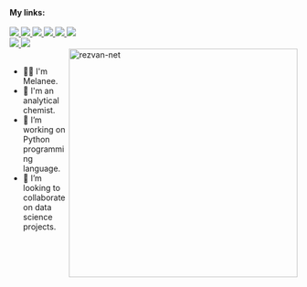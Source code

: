 <b>
My links:
</b>   


<div align="left">
   
<br>
   
 <a href="https://github.com/Melanee-Melanee/Donate">
    <img src="https://img.shields.io/badge/Donate-FFFF00?style=for-the-badge&logo=donate&logoColor=white" />
</a>    
   
   
   
   
<a href="https://t.me/melaneepython">
    <img src="https://img.shields.io/badge/Telegram-1DA2F3?style=for-the-badge&logo=telegram&logoColor=white" />
</a>   
   
   
   
   
<a href="https://play.google.com/store/apps/details?id=shaghayegh.check_list">
   <img src="https://img.shields.io/badge/GooglePlay-00FF00?style=for-the-badge&logo=googleplay&logoColor=white" />
</a>   
    
   
   
   
   
<a href="https://www.youtube.com/channel/UC9JV4rRUNXCBgGpNdwK7-Ww">
    <img src="https://img.shields.io/badge/YouTube-FF0000?style=for-the-badge&logo=youtube&logoColor=white" />
</a>    
    


   
   
<a href="http://melanee-melanee.medium.com">
    <img src="https://img.shields.io/badge/Medium-E0E0E0?style=for-the-badge&logo=medium&logoColor=black" />
</a>



   

<a href="https://stackoverflow.com/users/14627974/melanee?tab=profile">
    <img src="https://img.shields.io/badge/Stack_Overflow-FE7A16?style=for-the-badge&logo=stack-overflow&logoColor=white" />
</a>

 <br> 
   
   
   
    
<a href="https://instagram.com/melanee_net?utm_medium=copy_link">
    <img src="https://img.shields.io/badge/Instagram-FF1493?style=for-the-badge&logo=instahram&logoColor=white" />
</a>
   
   
   
    
 <a href="https://twitter.com/Melanee_Melanee">
   <img src="https://img.shields.io/badge/Twitter-1DA1F2?style=for-the-badge&logo=twitter&logoColor=white" />
</a>

</div>



<img src="https://github.com/rezvan-net/rezvan-net/blob/main/data%20analysis.png" align="right" alt="rezvan-net" width="400" height="400">




<br>


- 👩‍💻 I'm Melanee.
- 💊 I'm an analytical chemist.
- 🔭 I’m working on Python programming language.
- 👯 I’m looking to collaborate on data science projects.
<!--💬 Ask me about python.
<!-- - 📫 How to reach me: ... -->
<!-- - 😄 Pronouns: ...
- ⚡ Fun fact: ...
<!-- - 🤔 I’m looking for help with ... -->

<!--
**rezvan-net/rezvan-net** is a ✨ _special_ ✨ repository because its `README.md` (this file) appears on your GitHub profile.




